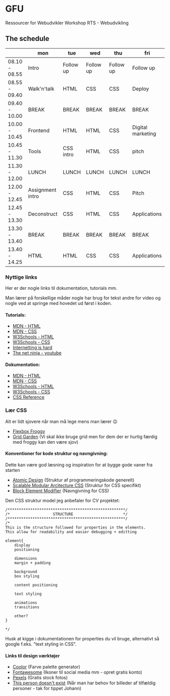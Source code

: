 # GFU
Ressourcer for Webudvikler Workshop RTS - Webudvikling
## The schedule

|     | mon | tue | wed | thu | fri |
| --- | --- | --- | --- | --- | --- |
| 08.10 - 08.55 | Intro | Follow up | Follow up | Follow up | Follow up |
| 08.55 - 09.40 | Walk'n'talk | HTML | CSS | CSS | Deploy |
| 09.40 - 10.00 | BREAK | BREAK | BREAK | BREAK | BREAK |
| 10.00 - 10.45 | Frontend | HTML | HTML | CSS | Digital marketing | 
| 10.45 - 11.30 | Tools | CSS intro | HTML | CSS | pitch|
| 11.30 - 12.00 | LUNCH | LUNCH | LUNCH | LUNCH | LUNCH |
| 12.00 - 12.45 | Assignment intro | CSS | HTML | CSS | Pitch |
| 12.45 - 13.30 | Deconstruct | CSS | HTML | CSS | Applications |
| 13.30 - 13.40 | BREAK | BREAK | BREAK | BREAK | BREAK |
| 13.40 - 14.25 | HTML | HTML | CSS | CSS | Applications |

### Nyttige links
Her er der nogle links til dokumentation, tutorials mm.

Man lærer på forskellige måder nogle har brug for tekst andre for video og nogle ved at springe med hovedet ud først i koden. 

#### Tutorials: 
* [MDN - HTML](https://developer.mozilla.org/en-US/docs/Learn/HTML/Introduction_to_HTML)
* [MDN - CSS](https://developer.mozilla.org/en-US/docs/Learn/CSS/First_steps)
* [W3Schools - HTML](https://www.w3schools.com/html/default.asp)
* [W3Schools - CSS](https://www.w3schools.com/css/default.asp)
* [Internetting is hard](https://www.internetingishard.com/)
* [The net ninja - youtube](https://www.youtube.com/watch?v=hu-q2zYwEYs)


#### Dokumentation:
* [MDN - HTML](https://developer.mozilla.org/en-US/docs/Web/HTML/Reference)
* [MDN - CSS](https://developer.mozilla.org/en-US/docs/Web/CSS/Reference)
* [W3Schools - HTML](https://www.w3schools.com/tags/default.asp)
* [W3Schools - CSS](https://www.w3schools.com/cssref/default.asp)
* [CSS Reference](https://cssreference.io/)

### Lær CSS
Alt er lidt sjovere når man må lege mens man lærer 😉

* [Flexbox Froggy](https://flexboxfroggy.com/)
* [Grid Garden](https://cssgridgarden.com/) (Vi skal ikke bruge grid men for dem der er hurtig færdig med froggy kan den være sjov)

#### Konventioner for kode struktur og navngivning:
Dette kan være god læsning og inspiration for at bygge gode vaner fra starten
* [Atomic Design](https://bradfrost.com/blog/post/atomic-web-design/) (Struktur af programmeringskode generelt)
* [Scalable Modular Arcitecture CSS](http://smacss.com/) (Struktur for CSS specifikt)
* [Block Element Modifier](http://getbem.com/) (Navngivning for CSS)

Den CSS struktur model jeg anbefaler for CV projektet: 
```
/****************************************************/
/*                   STRUCTURE                      */
/****************************************************/
/* 
This is the structure followed for properties in the elements.
This allow for readability and easier debugging + editting 

element{
    display
    positioning

    dimensions
    margin + padding

    background
    box styling

    content positioning

    text styling

    animations
    transitions

    other?
}

*/

```
Husk at kigge i dokumentationen for properties du vil bruge, alternativt så google f.eks. "text styling in CSS".

#### Links til design værktøjer
* [Coolor](https://coolors.co/) (Farve palette generator)
* [Fontawesome](https://fontawesome.com/) (Ikoner til social media mm - opret gratis konto)
* [Pexels](https://www.pexels.com/) (Gratis stock fotos)
* [This person doesn't exist](https://this-person-does-not-exist.com/) (Når man har behov for billeder af tilfældig personer - tak for tippet Johann)


